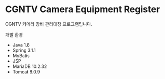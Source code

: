 # CGNTV Camera Equipment Register

CGNTV 카메라 장비 관리대장 프로그램입니다.


개발 환경

- Java 1.8
- Spring 3.1.1
- MyBatis
- JSP
- MariaDB 10.2.32
- Tomcat 8.0.9
